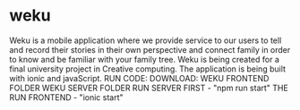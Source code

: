 # weku
Weku is a mobile application where we provide service to our users to tell and record their stories
in their own perspective and connect family in order to know and be familiar with your family tree.
Weku is being created for a final university project in Creative computing. The application is being
built with ionic and javaScript.
RUN CODE:
DOWNLOAD:
WEKU FRONTEND FOLDER
WEKU SERVER FOLDER
RUN SERVER FIRST - "npm run start"
THE RUN FRONTEND - "ionic start"

